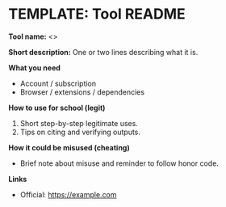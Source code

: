 # TEMPLATE: Tool README

**Tool name:** <<Replace>>

**Short description:** One or two lines describing what it is.

**What you need**
- Account / subscription
- Browser / extensions / dependencies

**How to use for school (legit)**
1. Short step-by-step legitimate uses.
2. Tips on citing and verifying outputs.

**How it could be misused (cheating)**
- Brief note about misuse and reminder to follow honor code.

**Links**
- Official: https://example.com
